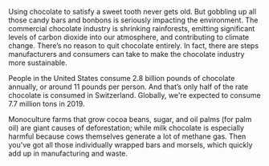 Using chocolate to satisfy a sweet tooth never gets old. But gobbling up all those candy bars and bonbons is seriously impacting the environment. The commercial chocolate industry is shrinking rainforests, emitting significant levels of carbon dioxide into our atmosphere, and contributing to climate change. There’s no reason to quit chocolate entirely. In fact, there are steps manufacturers and consumers can take to make the chocolate industry more sustainable.

People in the United States consume 2.8 billion pounds of chocolate annually, or around 11 pounds per person. And that’s only half of the rate chocolate is consumed in Switzerland. Globally, we're expected to consume 7.7 million tons in 2019.

Monoculture farms that grow cocoa beans, sugar, and oil palms (for palm oil) are giant causes of deforestation; while milk chocolate is especially harmful because cows themselves generate a lot of methane gas. Then you've got all those individually wrapped bars and morsels, which quickly add up in manufacturing and waste.